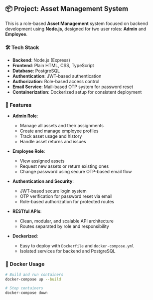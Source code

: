 ## 📦 Project: Asset Management System

This is a role-based **Asset Management** system focused on backend development using **Node.js**, designed for two user roles: **Admin** and **Employee**.

### 🛠 Tech Stack

- **Backend**: Node.js (Express)
- **Frontend**: Plain HTML, CSS, TypeScript
- **Database**: PostgreSQL
- **Authentication**: JWT-based authentication
- **Authorization**: Role-based access control
- **Email Service**: Mail-based OTP system for password reset
- **Containerization**: Dockerized setup for consistent deployment

### 🔐 Features

- **Admin Role**:
  - Manage all assets and their assignments
  - Create and manage employee profiles
  - Track asset usage and history
  - Handle asset returns and issues

- **Employee Role**:
  - View assigned assets
  - Request new assets or return existing ones
  - Change password using secure OTP-based email flow

- **Authentication and Security**:
  - JWT-based secure login system
  - OTP verification for password reset via email
  - Role-based authorization for protected routes

- **RESTful APIs**:
  - Clean, modular, and scalable API architecture
  - Routes separated by role and responsibility

- **Dockerized**:
  - Easy to deploy with `Dockerfile` and `docker-compose.yml`
  - Isolated services for backend and PostgreSQL

### 🐳 Docker Usage

```bash
# Build and run containers
docker-compose up --build

# Stop containers
docker-compose down
